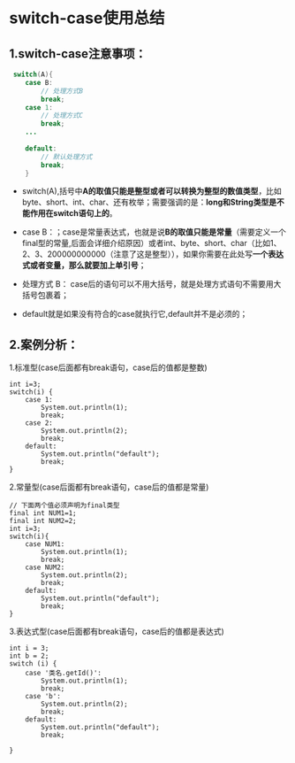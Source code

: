 # switch-case使用总结


## 1.switch-case注意事项：

```java
 switch(A){
    case B:
        // 处理方式B
        break;
    case 1:
        // 处理方式C
        break;
    ...
    
    default:
        // 默认处理方式
        break;
    }
```

- switch(A),括号中**A的取值只能是整型或者可以转换为整型的数值类型**，比如byte、short、int、char、还有枚举；需要强调的是：**long和String类型是不能作用在switch语句上的**。

- case B：；case是常量表达式，也就是说**B的取值只能是常量**（需要定义一个final型的常量,后面会详细介绍原因）或者int、byte、short、char（比如1、2、3、200000000000（注意了这是整型）），如果你需要在此处写**一个表达式或者变量，那么就要加上单引号**； 
- 处理方式 B： case后的语句可以不用大括号，就是处理方式语句不需要用大括号包裹着；

- default就是如果没有符合的case就执行它,default并不是必须的；


## 2.案例分析：

1.标准型(case后面都有break语句，case后的值都是整数)

```
int i=3; 
switch(i) { 
    case 1: 
        System.out.println(1); 
        break;  
    case 2: 
        System.out.println(2);          
        break;   
    default: 
        System.out.println("default"); 
        break;  
} 
```

2.常量型(case后面都有break语句，case后的值都是常量)

```
// 下面两个值必须声明为final类型
final int NUM1=1;
final int NUM2=2;
int i=3;
switch(i){
    case NUM1:
        System.out.println(1);
        break;
    case NUM2:
        System.out.println(2);
        break;
    default:
        System.out.println("default");
        break;
}
```

3.表达式型(case后面都有break语句，case后的值都是表达式)

```
int i = 3;
int b = 2;
switch (i) {
    case '类名.getId()':
        System.out.println(1);
        break;
    case 'b':
        System.out.println(2);
        break;
    default:
        System.out.println("default");
        break;

}
```

